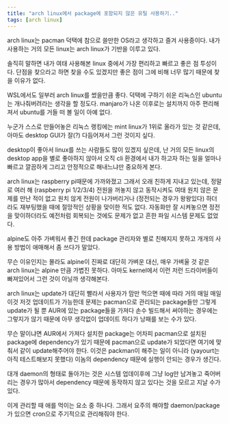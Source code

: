 ```yaml
---
title: "arch linux에서 package에 포함되지 않은 유틸 사용하기.."
tags: [arch linux]
---
```


arch linux는 pacman 덕택에 참으로 쓸만한 OS라고 생각하고 즐겨 사용중이다. 내가 사용하는 거의 모든 linux는 arch linux가 기반을 이루고 있다.

솔직히 말하면 내가 여태 사용해본 linux 중에서 가장 편리하고 빠르고 좋은 점 투성이다. 단점을 찾으라고 하면 찾을 수도 있겠지만 좋은 점이 그에 비해 너무 많기 때문에 찾을 이유가 없다. 

WSL에서도 일부러 arch linux를 썼을만큼 좋다. 덕택에 구하기 쉬운 리눅스인 ubuntu는 개나줘버려라는 생각을 할 정도다. manjaro가 나온 이후로는 설치까지 아주 편리해져서 ubuntu를 거들 떠 볼 일이 아예 없다.

누군가 스스로 만들어놓은 리눅스 랭킹에는 mint linux가 1위로 올라가 있는 것 같은데, 아마도 desktop GUI가 잘(?) 다듬어져서 그런 것이지 싶다. 

desktop이 좋아서 linux를 쓰는 사람들도 많이 있겠지 싶은데, 난 거의 모든 linux의 desktop app을 별로 좋아하지 않아서 오직 cli 환경에서 내가 하고자 하는 일을 얼마나 빠르고 깔끔하게 그리고 안정적으로 해내느냐만 중요하게 본다. 

arch linux는 raspberry pi때문에 가까와졌고 그래서 오래 친하게 지내고 있는데, 정말로 여러 해 (raspberry pi 1/2/3/4) 전원을 꺼놓지 않고 동작시켜도 여태 원치 않은 문제를 만난 적이 없고 원치 않게 전원이 나가버리거나 (정전되는 경우가 왕왕있다) 하더라도 재부팅했을 때에 절망적인 상황을 맞이한 적도 없다. 자동화만 잘 시켜놓으면 정전을 맞이하더라도 예전처럼 회복되는 것에도 문제가 없고 흔한 파일 시스템 문제도 없었다.

alpine도 아주 가벼워서 좋긴 한데 package 관리자와 별로 친해지지 못하고 개개의 사용 방법이 애매해서 좀 쓰다가 말았다. 

무슨 이유인지는 몰라도 alpine이 진짜로 대단히 가벼운 대신, 매우 가벼울 것 같은 arch linux는 alpine 만큼 가볍진 못하다. 아마도 kernel에서 이런 저런 드라이버들이 빠져있어서 그런 것이 아닐까 생각해본다. 

arch linux는 update가 대단히 빨라서 사용자가 맘만 먹으면 때에 따라 거의 매일 매일 이것 저것 업데이트가 가능한데 문제는 pacman으로 관리되는 package들만 그렇게 update가 될 뿐 AUR에 있는 package들을 가져다 손수 빌드해서 써야하는 경우에는 그렇지가 않기 때문에 아무 생각없이 업데이트 하다가 낭패를 보는 수가 있다.

무슨 말이냐면 AUR에서 가져다 설치한 package는 어차피 pacman으로 설치된 package에 dependency가 있기 때문에 pacman으로 update가 되었다면 여기에 맞춰서 같이 update해주어야 한다. 이것은 packman이 해주는 일이 아니라 (yayourt는 아직 테스트해보지 못했다) 이놈의 dependency 때문에 실행이 안되는 경우가 생긴다.

대개 daemon의 형태로 돌아가는 것은 시스템 업데이후에 그냥 log만 남겨놓고 죽어버리는 경우가 많아서 dependency 때문에 동작하지 않고 있다는 것을 모르고 지날 수가 있다.

이게 관리할 때 애를 먹이는 요소 중 하나다. 그래서 요주의 해야할 daemon/package가 있으면 cron으로 주기적으로 관리해줘야 한다. 